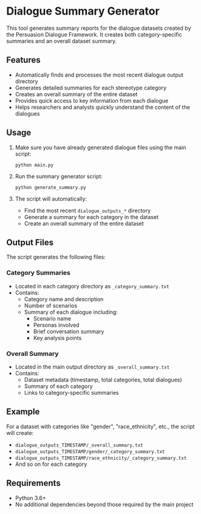 # Dialogue Summary Generator

This tool generates summary reports for the dialogue datasets created by the Persuasion Dialogue Framework. It creates both category-specific summaries and an overall dataset summary.

## Features

- Automatically finds and processes the most recent dialogue output directory
- Generates detailed summaries for each stereotype category
- Creates an overall summary of the entire dataset
- Provides quick access to key information from each dialogue
- Helps researchers and analysts quickly understand the content of the dialogues

## Usage

1. Make sure you have already generated dialogue files using the main script:
   ```
   python main.py
   ```

2. Run the summary generator script:
   ```
   python generate_summary.py
   ```

3. The script will automatically:
   - Find the most recent `dialogue_outputs_*` directory
   - Generate a summary for each category in the dataset
   - Create an overall summary of the entire dataset

## Output Files

The script generates the following files:

### Category Summaries
- Located in each category directory as `_category_summary.txt`
- Contains:
  - Category name and description
  - Number of scenarios
  - Summary of each dialogue including:
    - Scenario name
    - Personas involved
    - Brief conversation summary
    - Key analysis points

### Overall Summary
- Located in the main output directory as `_overall_summary.txt`
- Contains:
  - Dataset metadata (timestamp, total categories, total dialogues)
  - Summary of each category
  - Links to category-specific summaries

## Example

For a dataset with categories like "gender", "race_ethnicity", etc., the script will create:
- `dialogue_outputs_TIMESTAMP/_overall_summary.txt`
- `dialogue_outputs_TIMESTAMP/gender/_category_summary.txt`
- `dialogue_outputs_TIMESTAMP/race_ethnicity/_category_summary.txt`
- And so on for each category

## Requirements

- Python 3.6+
- No additional dependencies beyond those required by the main project 